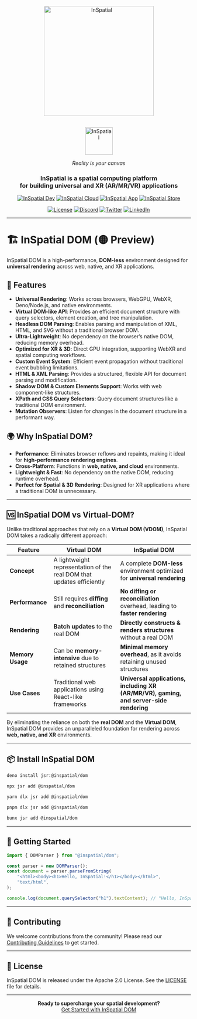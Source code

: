 <div align="center">
    <picture>
        <source media="(prefers-color-scheme: dark)" srcset="https://inspatial-storage.s3.eu-west-2.amazonaws.com/media/icon-brutal-light.svg">
        <source media="(prefers-color-scheme: light)" srcset="https://inspatial-storage.s3.eu-west-2.amazonaws.com/media/icon-brutal-dark.svg">
        <img src="https://inspatial-storage.s3.eu-west-2.amazonaws.com/media/icon-brutal-dark.svg" alt="InSpatial" width="300">
    </picture>

<br>
   <br>

<p align="center">
    <picture>
        <source media="(prefers-color-scheme: dark)" srcset="https://inspatial-storage.s3.eu-west-2.amazonaws.com/media/logo-light.svg">
        <source media="(prefers-color-scheme: light)" srcset="https://inspatial-storage.s3.eu-west-2.amazonaws.com/media/logo-dark.svg">
        <img src="https://inspatial-storage.s3.eu-west-2.amazonaws.com/media/logo-dark.svg" height="75" alt="InSpatial">
    </picture>
</p>

_Reality is your canvas_

<h3 align="center">
  InSpatial is a spatial computing platform <br> for building universal and XR (AR/MR/VR) applications
</h3>

[![InSpatial Dev](https://inspatial-storage.s3.eu-west-2.amazonaws.com/media/dev-badge.svg)](https://www.inspatial.dev)
[![InSpatial Cloud](https://inspatial-storage.s3.eu-west-2.amazonaws.com/media/cloud-badge.svg)](https://www.inspatial.cloud)
[![InSpatial App](https://inspatial-storage.s3.eu-west-2.amazonaws.com/media/app-badge.svg)](https://www.inspatial.app)
[![InSpatial Store](https://inspatial-storage.s3.eu-west-2.amazonaws.com/media/store-badge.svg)](https://www.inspatial.store)

[![License](https://img.shields.io/badge/license-Apache%202.0-blue.svg)](https://opensource.org/licenses/Apache-2.0)
[![Discord](https://img.shields.io/badge/discord-join_us-5a66f6.svg?style=flat-square)](https://discord.gg/inspatiallabs)
[![Twitter](https://img.shields.io/badge/twitter-follow_us-1d9bf0.svg?style=flat-square)](https://twitter.com/inspatiallabs)
[![LinkedIn](https://img.shields.io/badge/linkedin-connect_with_us-0a66c2.svg?style=flat-square)](https://www.linkedin.com/company/inspatiallabs)

</div>

---

# 🏗️ InSpatial DOM (🟡 Preview)

InSpatial DOM is a high-performance, **DOM-less** environment designed for
**universal rendering** across web, native, and XR applications.

## 🚀 Features

- **Universal Rendering**: Works across browsers, WebGPU, WebXR, Deno/Node.js, and
  native environments.
- **Virtual DOM-like API**: Provides an efficient document structure with query
  selectors, element creation, and tree manipulation.
- **Headless DOM Parsing**: Enables parsing and manipulation of XML, HTML, and
  SVG without a traditional browser DOM.
- **Ultra-Lightweight**: No dependency on the browser’s native DOM, reducing
  memory overhead.
- **Optimized for XR & 3D**: Direct GPU integration, supporting WebXR and
  spatial computing workflows.
- **Custom Event System**: Efficient event propagation without traditional event
  bubbling limitations.
- **HTML & XML Parsing**: Provides a structured, flexible API for document
  parsing and modification.
- **Shadow DOM & Custom Elements Support**: Works with web component-like
  structures.
- **XPath and CSS Query Selectors**: Query document structures like a
  traditional DOM environment.
- **Mutation Observers**: Listen for changes in the document structure in a
  performant way.

## 🌍 Why InSpatial DOM?

- **Performance**: Eliminates browser reflows and repaints, making it ideal for
  **high-performance rendering engines**.
- **Cross-Platform**: Functions in **web, native, and cloud** environments.
- **Lightweight & Fast**: No dependency on the native DOM, reducing runtime
  overhead.
- **Perfect for Spatial & 3D Rendering**: Designed for XR applications where a
  traditional DOM is unnecessary.

---


## 🆚 InSpatial DOM vs Virtual-DOM?

Unlike traditional approaches that rely on a **Virtual DOM (VDOM)**, InSpatial DOM takes a radically different approach:


| Feature            | Virtual DOM                    | InSpatial DOM                 |
|--------------------|--------------------------------|--------------------------------|
| **Concept**       | A lightweight representation of the real DOM that updates efficiently | A complete **DOM-less** environment optimized for **universal rendering** |
| **Performance**   | Still requires **diffing** and **reconciliation** | **No diffing or reconciliation** overhead, leading to **faster rendering** |
| **Rendering**     | **Batch updates** to the real DOM | **Directly constructs & renders structures** without a real DOM |
| **Memory Usage**  | Can be **memory-intensive** due to retained structures | **Minimal memory overhead**, as it avoids retaining unused structures |
| **Use Cases**     | Traditional web applications using React-like frameworks | **Universal applications, including XR (AR/MR/VR), gaming, and server-side rendering** |

By eliminating the reliance on both the **real DOM** and the **Virtual DOM**, InSpatial DOM provides an unparalleled foundation for rendering across **web, native, and XR** environments.

---

## 📦 Install InSpatial DOM

```bash
deno install jsr:@inspatial/dom
```

```bash
npx jsr add @inspatial/dom
```

```bash
yarn dlx jsr add @inspatial/dom
```

```bash
pnpm dlx jsr add @inspatial/dom
```

```bash
bunx jsr add @inspatial/dom
```

---

## 🚀 Getting Started

```js
import { DOMParser } from "@inspatial/dom";

const parser = new DOMParser();
const document = parser.parseFromString(
    "<html><body><h1>Hello, InSpatial!</h1></body></html>",
    "text/html",
);

console.log(document.querySelector("h1").textContent); // "Hello, InSpatial!"
```

---

## 🤝 Contributing

We welcome contributions from the community! Please read our
[Contributing Guidelines](CONTRIBUTING.md) to get started.

---

## 📄 License

InSpatial DOM is released under the Apache 2.0 License. See the
[LICENSE](LICENSE) file for details.

---

<div align="center">
  <strong>Ready to supercharge your spatial development?</strong>
  <br>
  <a href="https://www.inspatial.dev">Get Started with InSpatial DOM</a>
</div>
